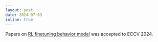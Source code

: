 ```yaml
---
layout: post
date: 2024-07-03
inline: true
---
```


Papers on [RL finetuning behavior model](https://arxiv.org/pdf/2409.18343) was accepted to ECCV 2024. 
